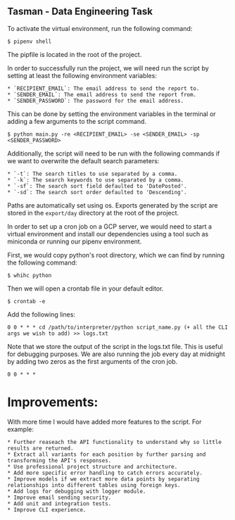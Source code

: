 ## Tasman - Data Engineering Task

To activate the virtual environment, run the following command:

    $ pipenv shell

The pipfile is located in the root of the project.

In order to successfully run the project, we will need run the script by setting at least the 
following environment variables:

    * `RECIPIENT_EMAIL`: The email address to send the report to.
    * `SENDER_EMAIL`: The email address to send the report from.
    * `SENDER_PASSWORD`: The password for the email address.

This can be done by setting the environment variables in the terminal or adding a few arguments to the script command.

    $ python main.py -re <RECIPIENT_EMAIL> -se <SENDER_EMAIL> -sp <SENDER_PASSWORD>

Additionally, the script will need to be run with the following commands if we want to overwrite the default 
search parameters:

    * `-t`: The search titles to use separated by a comma.
    * `-k`: The search keywords to use separated by a comma.
    * `-sf`: The search sort field defaulted to 'DatePosted'.
    * `-sd`: The search sort order defaulted to 'Descending'.

Paths are automatically set using os. Exports generated by the script are stored in the `export/day` directory at 
the root of the project.

In order to set up a cron job on a GCP server, we would need to start a virtual environment and install our dependencies
using a tool such as miniconda or running our pipenv environment.

First, we would copy python's root directory, which we can find by running the following command:

    $ whihc python

Then we will open a crontab file in your default editor. 

    $ crontab -e

Add the following lines:

    0 0 * * * cd /path/to/interpreter/python script_name.py (+ all the CLI args we wish to add) >> logs.txt

Note that we store the output of the script in the logs.txt file. This is useful for debugging purposes. We are also
running the job every day at midnight by adding two zeros as the first arguments of the cron job.

    0 0 * * *

# Improvements:

With more time I would have added more features to the script. For example:

    * Further reaseach the API functionality to understand why so little results are returned.
    * Extract all variants for each position by further parsing and transforming the API's responses.
    * Use professional project structure and architecture.
    * Add more specific error handling to catch errors accurately.
    * Improve models if we extract more data points by separating relationships into different tables using foreign keys.
    * Add logs for debugging with logger module.
    * Improve email sending security.
    * Add unit and integration tests.
    * Improve CLI experience.

